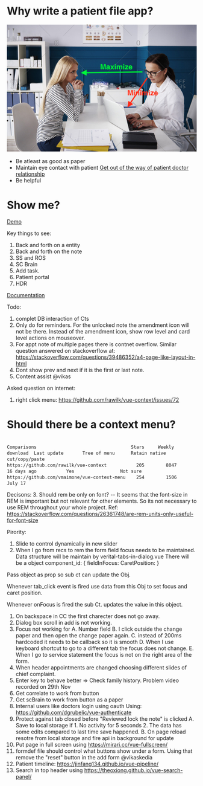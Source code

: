 # Why write a patient file app?

![eye contact](./docs/images/maintain-eye-contact-with-patient.png)

- Be atleast as good as paper
- Maintain eye contact with patient
  [Get out of the way of patient doctor relationship](https://khn.org/news/death-by-a-thousand-clicks/)
- Be helpful

# Show me?

[Demo](http://116.203.134.163/pf/abcd)

Key things to see:

1. Back and forth on a entity
2. Back and forth on the note
3. SS and ROS
4. SC Brain
5. Add task.
6. Patient portal
7. HDR

[Documentation](https://savantcare.github.io)

Todo:

1. complet DB interaction of Cts
2. Only do for reminders. For the unlocked note the amendment icon will not be there. Instead of the amendment icon, show row level and card level actions on mouseover.
3. For appt note of multiple pages there is contnet overflow. Similar question answered on stackoverflow at: https://stackoverflow.com/questions/39486352/a4-page-like-layout-in-html
4. Dont show prev and next if it is the first or last note.
5. Content assist @vikas

Asked question on internet:

1. right click menu: https://github.com/rawilk/vue-context/issues/72

# Should there be a context menu?

```

Comparisons                                   Stars     Weekly download  Last update       Tree of menu      Retain native cut/copy/paste
https://github.com/rawilk/vue-context           205        8047          16 days ago           Yes                 Not sure
https://github.com/vmaimone/vue-context-menu    254        1506            July 17
```

Decisons: 3. Should rem be only on font?
-- It seems that the font-size in REM is important but not relevant for other elements. So its not necessary to use REM throughout your whole project.
Ref: https://stackoverflow.com/questions/26361748/are-rem-units-only-useful-for-font-size

Pirority:

1. Slide to control dynamically in new slider
2. When I go from recs to rem the form field focus needs to be maintained.
   Data structure will be maintain by verital-tabs-in-dialog.vue
   There will be a object
   component_id: {
   fieldInFocus:
   CaretPosition:
   }

Pass object as prop so sub ct can update the Obj.

Whenever tab_click event is fired use data from this Obj to set focus and caret position.

Whenever onFocus is fired the sub Ct. updates the value in this object.

1. On backspace in CC the first charecter does not go away.
2. Dialog box scroll in add is not working.
3. Focus not working for
   A. Number field
   B. I click outside the change paper and then open the change paper again.
   C. instead of 200ms hardcoded it needs to be callback so it is smooth
   D. When I use keyboard shortcut to go to a different tab the focus does not change.
   E. When I go to service statement the focus is not on the right area of the form.
4. When header appointments are changed choosing different slides of chief complaint.
5. Enter key to behave better => Check family history. Problem video recorded on 29th Nov
6. Get correlate to work from button
7. Get scBrain to work from button as a paper
8. Internal users like doctors login using oauth Using: https://github.com/dgrubelic/vue-authenticate
9. Protect against tab closed before "Reviewed lock the note" is clicked A. Save to local storage if 1. No activity for 5 seconds 2. The data has some edits compared to last time save happened. B. On page reload resotre from local storage and fire api in background for update
10. Put page in full screen using https://mirari.cc/vue-fullscreen/
11. formdef file should control what buttons show under a form. Using that remove the "reset" button in the add form @vikaskedia
12. Patient timeline: https://jinfang134.github.io/vue-pipeline/
13. Search in top header using https://theoxiong.github.io/vue-search-panel/
